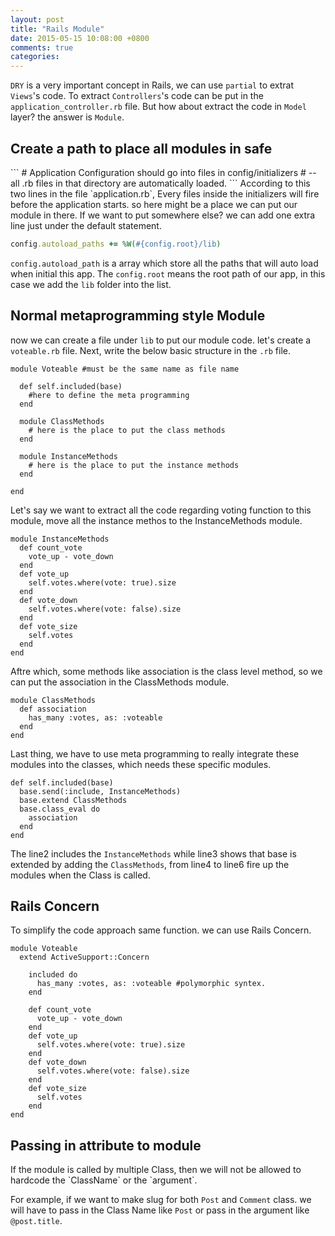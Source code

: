 ```yaml
---
layout: post
title: "Rails Module"
date: 2015-05-15 10:08:00 +0800
comments: true
categories: 
---
```

`DRY` is a very important concept in Rails, we can use `partial` to extrat `Views`'s code. To extract `Controllers`'s code can be put in the `application_controller.rb` file. But how about extract the code in `Model` layer? the answer is `Module`.
<!-- more -->
<h2>Create a path to place all modules in safe</h2>
```
# Application Configuration should go into files in config/initializers
# -- all .rb files in that directory are automatically loaded.
```
According to this two lines in the file `application.rb`, Every files inside the initializers will fire before the application starts. so here might be a place we can put our module in there. If we want to put somewhere else? we can add one extra line just under the default statement.

``` rb
config.autoload_paths += %W(#{config.root}/lib)
```
`config.autoload_path` is a array which store all the paths that will auto load when initial this app. The `config.root` means the root path of our app, in this case we add the `lib` folder into the list.

<h2>Normal metaprogramming style Module</h2>

now we can create a file under `lib` to put our module code. let's create a `voteable.rb` file. Next, write the below basic structure in the `.rb` file.
```
module Voteable #must be the same name as file name

  def self.included(base)
    #here to define the meta programming
  end

  module ClassMethods
    # here is the place to put the class methods
  end

  module InstanceMethods
    # here is the place to put the instance methods
  end

end
``` 
Let's say we want to extract all the code regarding voting function to this module, move all the instance methos to the InstanceMethods module.

```
module InstanceMethods
  def count_vote
    vote_up - vote_down
  end
  def vote_up
    self.votes.where(vote: true).size
  end
  def vote_down
    self.votes.where(vote: false).size
  end
  def vote_size
    self.votes
  end
end
```

Aftre which, some methods like association is the class level method, so we can put the association in the ClassMethods module.  

```
module ClassMethods
  def association
    has_many :votes, as: :voteable
  end
end
```
Last thing, we have to use meta programming to really integrate these modules into the classes, which needs these specific modules.
```
def self.included(base)
  base.send(:include, InstanceMethods)
  base.extend ClassMethods
  base.class_eval do
    association
  end
end
```
The line2 includes the `InstanceMethods` while line3 shows that base is extended by adding the `ClassMethods`, from line4 to line6 fire up the modules when the Class is called.

<h2>Rails Concern</h2>
To simplify the code approach same function. we can use Rails Concern.

``` 
module Voteable 
  extend ActiveSupport::Concern

    included do
      has_many :votes, as: :voteable #polymorphic syntex.
    end 

    def count_vote
      vote_up - vote_down
    end
    def vote_up
      self.votes.where(vote: true).size
    end
    def vote_down
      self.votes.where(vote: false).size
    end
    def vote_size
      self.votes
    end
end
```
<h2>Passing in attribute to module</h2>
If the module is called by multiple Class, then we will not be allowed to hardcode the `ClassName` or the `argument`.

For example, if we want to make slug for both `Post` and `Comment` class. we will have to pass in the Class Name like `Post` or pass in the argument like `@post.title`. 













